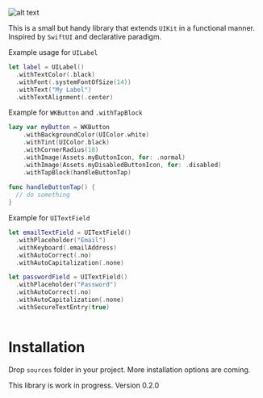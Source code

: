![alt text](https://github.com/keylook/with-kit/blob/master/withkit.png "With Kit Logo")

This is a small but handy library that extends `UIKit` in a functional manner.
Inspired by `SwiftUI` and declarative paradigm.

Example usage for `UILabel`
```swift
let label = UILabel()
  .withTextColor(.black)
  .withFont(.systemFontOfSize(14))
  .withText("My Label")
  .withTextAlignment(.center)
```

Example for `WKButton` and `.withTapBlock`
```swift
lazy var myButton = WKButton
    .withBackgroundColor(UIColor.white)
    .withTint(UIColor.black)
    .withCornerRadius(18)
    .withImage(Assets.myButtonIcon, for: .normal)
    .withImage(Assets.myDisabledButtonIcon, for: .disabled)
    .withTapBlock(handleButtonTap)
    
func handleButtonTap() {
  // do something
}
```
Example for `UITextField`
```swift 
let emailTextField = UITextField()
  .withPlaceholder("Email")
  .withKeyboard(.emailAddress)
  .withAutoCorrect(.no)
  .withAutoCapitalization(.none)

let passwordField = UITextField()
  .withPlaceholder("Password")
  .withAutoCorrect(.no)
  .withAutoCapitalization(.none)
  .withSecureTextEntry(true)
  
```



# Installation
Drop `sources` folder in your project. More installation options are coming.

This library is work in progress.
Version 0.2.0

